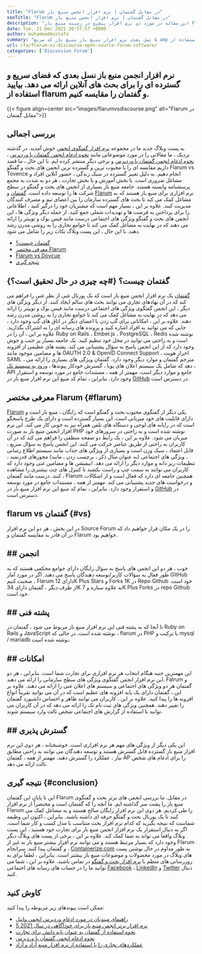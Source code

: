 ```yaml
---
title: "Flarum در مقابل گفتمان | نرم افزار انجمن منبع باز" 
seoTitle: "Flarum در مقابل گفتمان | نرم افزار انجمن منبع باز" 
description: "این مقاله در مورد دو نرم افزار پیشرو در زمینه منبع باز Flarum vs Tokroune است. هر دو نرم افزار خود میزبان هستند و ویژگی های انجمن مدرن را برای بحث و گفتگو ارائه می دهند." 
date: Tue, 21 Dec 2021 20:57:57 +0000
author: muhammadmustafa
summary: "نسل بعدی نرم افزار منبع باز منبع باز که سریع & amp را ارائه می دهد. فضای قابل توسعه برای بحث های آنلاین. بیایید استفاده از flarum و گفتمان را با هم مقایسه کنیم." 
url: /fa/flarum-vs-discourse-open-source-forum-software/
categories: ['Discussion Forum']
---
```


## نرم افزار انجمن منبع باز نسل بعدی که فضای سریع و گسترده ای را برای بحث های آنلاین ارائه می دهد. بیایید استفاده از flarum و گفتمان را مقایسه کنیم.

{{< figure align=center src="images/flarumvsdiscourse.png" alt="Flarum در مقابل گفتمان">}}


## بررسی اجمالی
به پست وبلاگ جدید ما در مجموعه [نرم افزار گفتگوی انجمن][1] خوش آمدید. در گذشته نزدیک ، ما مقالاتی را در مورد موضوعاتی مانند [نحوه ادغام انجمن گفتمان با وردپرس][2] ، [نحوه ادغام انجمن گفتمان با وردپرس][2] و برخی دیگر منتشر کرده ایم. با این حال ، ما قصد داریم مقایسه ای را با محبوب ترین و گسترده ترین انجمن های بحث و گفتگو Flarum vs Tovence انجام دهیم. به دلیل تغییر گسترده در سبک زندگی ، حضور آنلاین افراد و مشاغل ضروری است. یا بخش آموزش و یا بخش تجارت ، هر دو به شدت به مجمع پرسشنامه وابسته هستند.
جامعه منبع باز بسیاری از انجمن های بحث و گفتگو در سطح شرکت ها را توسعه داده است. [گفتمان][3] و [Flarum][4] نرم افزاری برای منبع باز هستند که به مشاغل کمک می کند تا بحث های گسترده سازمان را بین اعضای تیم و مصرف کنندگان مدیریت کنند. علاوه بر این ، بسیار مهم است که مشتریان خود را درگیر کنید ، اطلاعاتی را برای پرداختن به فرصت ها و تهدیدات شغلی جمع کنید. از جمله دیگر ویژگی ها ، این انجمن های بحث و گفتگو ویژگی های اجتماعی درست مانند فیس بوک و توییتر را ارائه می دهند که در نهایت به مشاغل کمک می کند تا جوامع تجاری را به روشی مدرن رشد دهند. با این حال ، این پست وبلاگ نکات زیر را شامل می شود.
  * [گفتمان چیست؟][5]
  * [معرفی مختصر Flarum][6]
  * [Flarum vs Dovcue][7]
  * [نتیجه گیری][8]

## گفتمان چیست؟   {#چه چیزی در حال تحقیق است؟}
[گفتمان][3] یک نرم افزار انجمن منبع باز است که یک پورتال غنی از نظر غنی را فراهم می کند که در آن نهادهای تجاری می توانند بحث های سالم ایجاد کنند. از دیگر ویژگی های دیگر ، این انجمن گفتگوی ویژگی های اجتماعی درست مانند فیس بوک و توییتر را ارائه می دهد که در نهایت به مشاغل کمک می کند تا جوامع تجاری را به روشی مدرن رشد دهند. علاوه بر این ، امکاناتی برای گپ زدن با اعضای دیگر در اتاق های گپ وجود دارد ، جایی که می توانید به افراد اشاره کنید و پرونده های رسانه ای را به اشتراک بگذارید. علاوه بر این ، آن را در Ruby on Rails ، Ember.js ، PostgreSQL ، Redis نوشته شده است و به راحتی می توانید در محل خود تنظیم کنید.
یک جامعه بسیار پر جنب و جوش وجود دارد که از این انجمن پاسخ به سؤال پشتیبانی می کند. پشته های عظیمی از افزونه ها و مضامین موجود مانند OAUTH 2.0 & OpenID Connect Support ، احراز هویت SAML ، مترجم گفتمان و موارد دیگر وجود دارد. گفتمان ویژگی های بسیاری را ارائه می دهد که شامل یک سیستم اعلان های پویا ، گسترش خودکار پیوندها ، [ورود به سیستم تک][9] ، API جامع و موارد دیگر است. مهمتر از همه ، مستندات جامع در مورد توسعه و استقرار وجود دارد. بنابراین ، تمام کد منبع این نرم افزار منبع باز در [GitHub][10] در دسترس است.

## معرفی مختصر Flarum   {#flarum}
[Flarum][4] یکی دیگر از گفتگوی محبوب بحث و گفتگو است که رایگان ، منبع باز است و دارای قابلیت های خود میزبانی است. این بسیار گسترده است و دارای یک طرح پاسخگو است که در رایانه های لوحی و دستگاه های تلفن همراه نیز به خوبی کار می کند. این نرم افزار انجمن منبع باز به صورت PHP نوشته شده است و به راحتی در سرورهای خود میزبان می شود. علاوه بر این ، یک رابط دو صفحه منطقی را فراهم می کند که در آن کاربران به راحتی از طریق عناصر حرکت می کنند.
این انجمن پاسخ به سؤال سریع ، قابل اعتماد ، سبک وزن است و بسیاری از ویژگی های جذاب مانند سیستم اطلاع رسانی ، ویژگی های اجتماعی (به عنوان مثال ذکر ، برچسب زدن ، مانند) مجوزهای قدرتمند ، تنظیمات ریز دانه و موارد دیگر را ارائه می دهد. انیمیشن ها و مضامین غنی وجود دارد که کاربران می توانند به سمت چپ و راست بکشند تا کنترل های چت بیشتری را مشاهده کنند. درست مانند گفتمان ، Flarum همچنین جامعه ای دارد که فعال است و از اشکالات و درخواست های جدید پشتیبانی می کند. مهمتر از همه ، مستندات جامع در مورد توسعه و استقرار وجود دارد. بنابراین ، تمام کد منبع این نرم افزار منبع باز در [GitHub][10] در دسترس است.

## flarum vs گفتمان   {#vs}
در این بخش ، هر دو این نرم افزار Source Forum را در یک مکان قرار خواهیم داد که در آن قادر به مقایسه گفتمان و Flarum خواهیم بود.

## ## انجمن
خوب ، هر دو این انجمن های پاسخ به سؤال رایگان دارای جوامع محکمی هستند که به طور فعال به سؤالات کاربر/توسعه دهندگان پاسخ می دهند. اگر در مورد آمار GitHub صحبت کنیم ، Flarum دارای 12K Plus Stars و Forks 1K در Repo Github خود است. از طرف دیگر ، گفتمان دارای 34K به علاوه ستاره و 7K Plus Forks در repo Github خود است.

## ## پشته فنی
تا آنجا که به پشته فنی این نرم افزار منبع باز مربوط می شود ، گفتمان در Ruby on Rails و JavaScript نوشته شده است. در حالی که ، flarum در PHP با ترکیب و mysql / mariadb نوشته شده است.

## ## **امکانات**
این مهمترین جنبه هنگام انتخاب هر نرم افزاری برای تجارت شما است. بنابراین ، هر دو این نرم افزار انجمن گفتگوی ویژگی های سطح سازمانی را ارائه می دهند. Falrum و گفتمان هر دو ویژگی های اجتماعی و سیستم های اعلان غنی را ارائه می دهند. علاوه بر این ، گفتمان دارای یک پایه افزونه های عظیم است که در آن می توانید تقریباً انواع افزونه ها را پیدا کنید. علاوه بر این ، کاربران می توانند ظاهر و احساس داشبورد گفتمان را تغییر دهند. همچنین ویژگی های ثبت نام تک را ارائه می دهد که در آن کاربران می توانند با استفاده از گزارش های اجتماعی شخص ثالث وارد سیستم شوند.

## ## گسترش پذیری
این یکی دیگر از ویژگی های مهم هر نرم افزاری است. خوشبختانه ، هر دوی این نرم افزار منبع باز گسترده قابل گسترش هستند و توسعه دهندگان می توانند به راحتی مطابق نیاز ، عملکرد را گسترش دهند. مهمتر از همه ، گفتمان AP را برای ادغام های شخص ثالث ارائه می دهد.

## نتیجه گیری   {#conclusion}
این تا پایان این گفتمان Flarum در مقابل. ما بررسی انجمن های برتر بحث و گفتگوی منبع باز را پشت سر گذاشته ایم. ما آنچه را که گفتمان است و مختصراً از نرم افزار Flarum را طی کردیم. هر دوی این نرم افزار رایگان صالح هستند و به مشاغل کمک می کنند تا یک پورتال بحث و گفتگو حرفه ای داشته باشند. بنابراین ، اکنون این وظیفه شماست که نتیجه بگیرید که کدام نرم افزار بحث متناسب با مدل کسب و کار شما است. اگر به دنبال استقرار یک نرم افزار انجمن منبع باز برای تجارت خود هستید ، این پست وبلاگ واقعاً می تواند به شما کمک کند. علاوه بر این ، برخی از پست های وبلاگ دیگر وجود دارد که بسیار مرتبط هستند و می توانند نرم افزار بیشتر منبع باز به غیر از Flarum و گفتمان پیدا کنند.
سرانجام ، [Containerize.com][11] به طور مداوم در حال نوشتن پست های وبلاگ در مورد محصولات و موضوعات منبع باز بیشتر است. بنابراین ، لطفاً برای به روزرسانی های منظم با [][12][نرم افزار بحث و گفتگو][1] در تماس باشید. علاوه بر این ، شما می توانید ما را در حساب های رسانه های اجتماعی [Facebook][13] ، [LinkedIn][14] و [Twitter][15] دنبال کنید.

## کاوش کنید
ممکن است پیوندهای زیر مربوطه را پیدا کنید:
  * [راهنمای مبتدیان در مورد ادغام وردپرس انجمن وانیل][16]
  * [5 نرم افزار برتر انجمن منبع باز برای خودآگاهی در سال 2021][17]
  * [نحوه استفاده از گفتمان به عنوان پایه دانش برای تجارت][18]
  * [نحوه ادغام انجمن گفتمان با وردپرس][2]
  * [عملکردهای تجاری را با استفاده از نرم افزار منبع آزاد و آزاد][19]

  
[1]: https://products.containerize.com/discussion-forum/
[2]: https://blog.containerize.com/blogging/how-to-integrate-discourse-forum-with-wordpress/
[3]: https://products.containerize.com/discussion-forum/discourse/
[4]: https://products.containerize.com/discussion-forum/flarum/
[5]: #What-is-Discourse?
[6]: #flarum
[7]: #vs
[8]: #Conclusion
[9]: https://products.containerize.com/single-sign-on/
[10]: https://github.com/discourse/discourse
[11]: https://www.containerize.com/
[12]: https://products.containerize.com/video-editing-software
[13]: https://web.facebook.com/containerize
[14]: https://www.linkedin.com/company/containerize/
[15]: https://twitter.com/containerize_co
[16]: https://blog.containerize.com/blogging/how-to-a-install-plugin-in-wordpress-vanilla-forum/
[17]: https://blog.containerize.com/discussion-forum/top-5-free-open-source-discussion-forum-software-in-2021/
[18]: https://blog.containerize.com/discussion-forum/how-to-use-discourse-as-a-knowledge-base/
[19]: https://blog.containerize.com/blogging/automate-business-operations-using-open-source-software/
